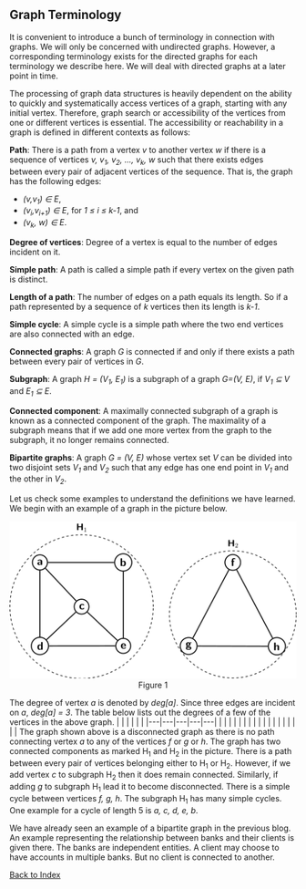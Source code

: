 ## Graph Terminology

It is convenient to introduce a bunch of terminology in connection with graphs. We will only be 
concerned with undirected graphs. However, a corresponding
terminology exists for the directed graphs for each terminology we describe here. We will deal with directed graphs at a later point
in time. 

The processing of graph data structures is heavily dependent on the ability to quickly and systematically
access vertices of a graph, starting with any initial vertex. Therefore, graph search or accessibility of 
the vertices from one or different vertices is essential. The 
accessibility or reachability in a graph is defined in different contexts as follows:

<strong>Path</strong>: There is a path from a vertex <i>v</i> to another vertex <i>w</i> if there is
a sequence of vertices <i>v, v<sub>1</sub>, v<sub>2</sub>, ..., v<sub>k</sub>, w</i> such that there 
exists edges between every pair of adjacent vertices of the sequence. That is, the graph has the 
following edges:

- <i>(v,v<sub>1</sub>) &isin; E</i>, 
- <i>(v<sub>i</sub>,v<sub>i+1</sub>) &isin; E</i>, for <i>1 &le; i &le; k-1</i>, and 
- <i>(v<sub>k</sub>, w) &isin; E</i>.

<strong>Degree of vertices</strong>: Degree of a vertex is equal to the number of edges incident on it.

<strong>Simple path</strong>: A path is called a simple path if every vertex on the given path is distinct.

<strong>Length of a path</strong>: The number of edges on a path equals its length. 
So if a path represented by a sequence of <i>k</i> vertices then its length is <i>k-1</i>. 


<strong>Simple cycle</strong>: A simple cycle is a simple path where the two end vertices are also 
connected with an edge. 

<strong>Connected graphs</strong>: A graph <i>G</i> is connected if and only if there exists a
path between every pair of vertices in <i>G</i>.

<strong>Subgraph</strong>: A graph <i>H = (V<sub>1</sub>, E<sub>1</sub>)</i> is a subgraph of a
graph <i>G=(V, E)</i>, if <i>V<sub>1</sub> &#8838; V</i> and <i>E<sub>1</sub> &#8838; E</i>.

<strong>Connected component</strong>: A maximally connected subgraph of a graph is known as a 
connected component of the graph. The maximality of a subgraph means that if we add one more vertex 
from the graph to the subgraph, it no longer remains connected.

<strong>Bipartite graphs</strong>: A graph <i>G = (V, E)</i> whose vertex set <i>V</i> can be divided into
two disjoint sets <i>V<sub>1</sub></i> and <i>V<sub>2</sub></i> such that any edge has one end point in
<i>V<sub>1</sub></i> and the other in <i>V<sub>2</sub></i>. 

Let us check some examples to understand the definitions we have learned. We begin with an example of a 
graph in the picture below.
<p style="text-align:center">
  <img src="../images/graphExample1.png"><br>
  Figure 1
</p>
The degree of vertex <i>a</i> is denoted by <i>deg[a]</i>. Since three edges are incident on <i>a</i>,
<i>deg[a] = 3</i>. The table below lists out the degrees of a few of the vertices in the above graph.
|   |   |   |   |   |
|---|---|---|---|---|
|   |   |   |   |   |
|   |   |   |   |   |
|   |   |   |   |   |
The graph shown above is a disconnected graph as there is no path connecting vertex <i>a</i> to any of
the vertices <i>f</i> or <i>g</i> or <i>h</i>. The graph has two connected components as marked H<sub>1</sub>
and H<sub>2</sub> in the picture. There is a path between every pair of vertices belonging either to
H<sub>1</sub> or H<sub>2</sub>. However, if we add vertex <i>c</i> to subgraph H<sub>2</sub> then it does
remain connected. Similarly, if adding <i>g</i> to subgraph H<sub>1</sub> lead it to become disconnected.
There is a simple cycle between vertices <i>f, g, h</i>. The subgraph H<sub>1</sub> has many simple cycles. 
One example for a cycle of length 5 is <i>a, c, d, e, b</i>.

We have already seen an example of a bipartite graph in the previous blog. An example representing the 
relationship between banks and their clients is given there. The banks are independent entities. A client may 
choose to have accounts in multiple banks. But no client is connected to another.

[Back to Index](../index.md)
